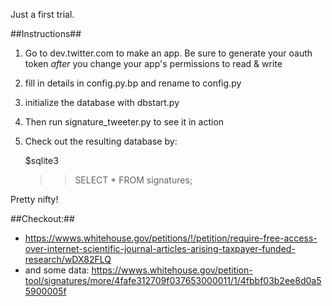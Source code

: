 Just a first trial.

##Instructions##

1.	Go to dev.twitter.com to make an app.  Be sure to generate your oauth token _after_ you change your app's permissions to read & write

2.	fill in details in config.py.bp and rename to config.py

3.	initialize the database with dbstart.py

4.	Then run signature_tweeter.py to see it in action

5.	Check out the resulting database by:
      
      $sqlite3
      >>SELECT * FROM signatures;

Pretty nifty!

##Checkout:##

*	https://wwws.whitehouse.gov/petitions/!/petition/require-free-access-over-internet-scientific-journal-articles-arising-taxpayer-funded-research/wDX82FLQ
*	and some data: https://wwws.whitehouse.gov/petition-tool/signatures/more/4fafe312709f037653000011/1/4fbbf03b2ee8d0a55900005f
